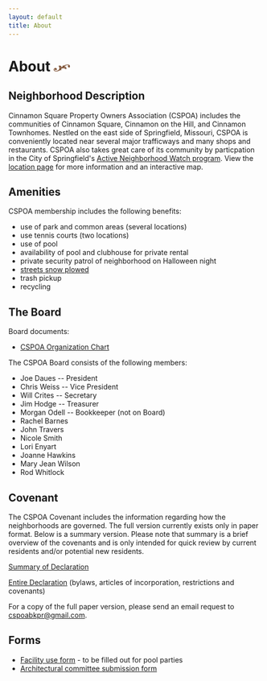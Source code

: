 ```yaml
---
layout: default
title: About
---
```


# About <img width="33" height="14" src="/images/title-flourish.png"/>

## Neighborhood Description

Cinnamon Square Property Owners Association (CSPOA) includes the communities of Cinnamon Square, Cinnamon on the Hill, and Cinnamon Townhomes.  Nestled on the east side of Springfield, Missouri, CSPOA is conveniently located near several major trafficways and many shops and restaurants.  CSPOA also takes great care of its community by particpation in the City of Springfield's [Active Neighborhood Watch program](http://www.springfieldmo.gov/172/Crime-Prevention). View the [location page](/location) for more information and an interactive map.

## Amenities
CSPOA membership includes the following benefits:

* use of park and common areas (several locations)
* use tennis courts (two locations)
* use of pool
* availability of pool and clubhouse for private rental
* private security patrol of neighborhood on Halloween night
* [streets snow plowed](http://cosmo.maps.arcgis.com/apps/Viewer/index.html?appid=25789b841bc74c6aae21d54f3d767211)
* trash pickup
* recycling

## The Board
Board documents:

* [CSPOA Organization Chart](/files/CSPOA_Organization_Chart.pdf)

The CSPOA Board consists of the following members:

* Joe Daues -- President
* Chris Weiss -- Vice President
* Will Crites -- Secretary
* Jim Hodge -- Treasurer
* Morgan Odell -- Bookkeeper (not on Board)
* Rachel Barnes
* John Travers
* Nicole Smith
* Lori Enyart
* Joanne Hawkins
* Mary Jean Wilson
* Rod Whitlock

## Covenant
The CSPOA Covenant includes the information regarding how the neighborhoods are governed.  The full version currently exists only in paper format. Below is a summary version. Please note that summary is a brief overview of the covenants and is only intended for quick review by current residents and/or potential new residents.

[Summary of Declaration](/files/SummaryOfDeclaration.pdf)

[Entire Declaration](/files/CSPOA_Covenants_with_2008_Amendments.pdf) (bylaws, articles of incorporation, restrictions and covenants)

For a copy of the full paper version, please send an email request to [cspoabkpr@gmail.com](mailto:cspoabkpr@gmail.com).

## Forms

* [Facility use form](/files/CSPOA_Facility_Use_Form.pdf) - to be filled out for pool parties
* [Architectural committee submission form](/files/Architectural_Committee_Submission_Form.pdf)
